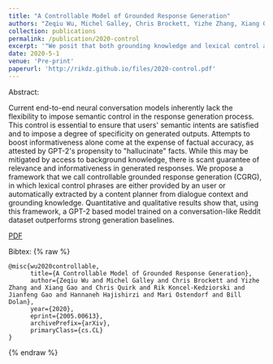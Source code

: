 ```yaml
---
title: "A Controllable Model of Grounded Response Generation"
authors: "Zeqiu Wu, Michel Galley, Chris Brockett, Yizhe Zhang, Xiang Gao, Chris Quirk, Rik Koncel-Kedziorski, Jianfeng Gao, Hannaneh Hajishirzi, Mari Ostendorf, Bill Dolan"
collection: publications
permalink: /publication/2020-control
excerpt: '"We posit that both grounding knowledge and lexical control are essential to generating reliable information. We therefore introduce a generation framework called controllable grounded response generation that incorporates both components."'
date: 2020-5-1
venue: 'Pre-print'
paperurl: 'http://rikdz.github.io/files/2020-control.pdf'
---
```


Abstract:

Current end-to-end neural conversation models inherently lack the flexibility to impose semantic control in the response generation process. This control is essential to ensure that users' semantic intents are satisfied and to impose a degree of specificity on generated outputs. Attempts to boost informativeness alone come at the expense of factual accuracy, as attested by GPT-2's propensity to "hallucinate" facts. While this may be mitigated by access to background knowledge, there is scant guarantee of relevance and informativeness in generated responses. We propose a framework that we call controllable grounded response generation (CGRG), in which lexical control phrases are either provided by an user or automatically extracted by a content planner from dialogue context and grounding knowledge. Quantitative and qualitative results show that, using this framework, a GPT-2 based model trained on a conversation-like Reddit dataset outperforms strong generation baselines.

[PDF](http://rikdz.github.io/files/2020-control.pdf)

Bibtex:
{% raw %}
```
@misc{wu2020controllable,
      title={A Controllable Model of Grounded Response Generation},
      author={Zeqiu Wu and Michel Galley and Chris Brockett and Yizhe Zhang and Xiang Gao and Chris Quirk and Rik Koncel-Kedziorski and Jianfeng Gao and Hannaneh Hajishirzi and Mari Ostendorf and Bill Dolan},
      year={2020},
      eprint={2005.00613},
      archivePrefix={arXiv},
      primaryClass={cs.CL}
}
```
{% endraw %}

